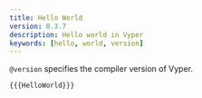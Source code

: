 ```yaml
---
title: Hello World
version: 0.3.7
description: Hello world in Vyper
keywords: [hello, world, version]
---
```


`@version` specifies the compiler version of Vyper.

```vyper
{{{HelloWorld}}}
```
